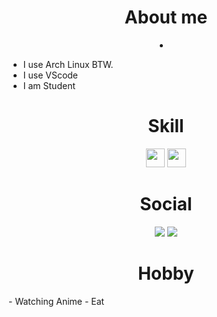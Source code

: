 <div align="center">
 <h1><b>About me</b></h1>
 <li>
</div>

- I use Arch Linux BTW.
- I use VScode
- I am Student

<div align="center">
 <h1><b>Skill</b></h1>
</div>
<div align="center">
 <a href="https://code.visualstudio.com"><img src="https://cdn.jsdelivr.net/gh/devicons/devicon/icons/vscode/vscode-original.svg" width="30" /></a>
 <img src="https://cdn.jsdelivr.net/gh/devicons/devicon/icons/linux/linux-original.svg" width="30" />
</div>

<div align="center">
 <h1><b>Social</b></h1>
</div>
<p align="center">
<img src="https://img.shields.io/twitter/follow/soulightric?style=social"/>
<img src="https://img.shields.io/youtube/channel/subscribers/UCCdW5ISUbmNzFj6EOtr-DnQ"/>
</p>
 
<div align="center">
 <h1><b>Hobby</b></h1>
</div>
- Watching Anime
- Eat
